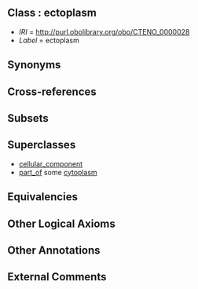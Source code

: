 
## Class : ectoplasm

 * *IRI* = http://purl.obolibrary.org/obo/CTENO_0000028
 * *Label* = ectoplasm

## Synonyms


## Cross-references


## Subsets


## Superclasses

 * [cellular_component](../../GO/75/GO_0005575.md)
 * [part_of](../../BFO/50/BFO_0000050.md) some [cytoplasm](../../GO/37/GO_0005737.md)

## Equivalencies


## Other Logical Axioms


## Other Annotations


## External Comments

